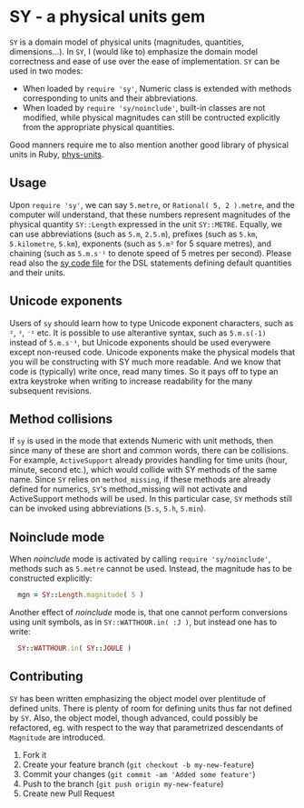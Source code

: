 # SY - a physical units gem

`SY` is a domain model of physical units (magnitudes, quantities, dimensions...).
In `SY`, I (would like to) emphasize the domain model correctness and ease of use
over the ease of implementation. `SY` can be used in two modes:

  * When loaded by `require 'sy'`, Numeric class is extended with methods
    corresponding to units and their abbreviations.
  * When loaded by `require 'sy/noinclude'`, built-in classes are not modified,
    while physical magnitudes can still be contructed explicitly from the
    appropriate physical quantities.

Good manners require me to also mention another good library of physical units in
Ruby, [phys-units](https://github.com/masa16/phys-units).

## Usage

Upon `require 'sy'`, we can say `5.metre`, or `Rational( 5, 2 ).metre`, and the
computer will understand, that these numbers represent magnitudes of the physical
quantity `SY::Length` expressed in the unit `SY::METRE`. Equally, we can use
abbreviations (such as `5.m`, `2.5.m`), prefixes (such as `5.km`, `5.kilometre`,
`5.km`), exponents (such as `5.m²` for 5 square metres), and chaining (such as
`5.m.s⁻¹` to denote speed of 5 metres per second). Please read also the [sy code
file](sy/lib/sy.rb) for the DSL statements defining
default quantities and their units.

## Unicode exponents

Users of `sy` should learn how to type Unicode exponent characters, such as `²`,
 `³`, `⁻¹` etc. It is possible to use alterantive syntax, such as `5.m.s(-1)`
instead of `5.m.s⁻¹`, but Unicode exponents should be used everywere except
non-reused code. Unicode exponents make the physical models that you will be
constructing with SY much more readable. And we know that code is (typically)
write once, read many times. So it pays off to type an extra keystroke when
writing to increase readability for the many subsequent revisions.

## Method collisions

If `sy` is used in the mode that extends Numeric with unit methods, then since
many of these are short and common words, there can be collisions. For example,
`ActiveSupport` already provides handling for time units (hour, minute, second
etc.), which would collide with SY methods of the same name. Since `SY` relies
on `method_missing`, if these methods are already defined for numerics, `SY`'s
method_missing will not activate and ActiveSupport methods will be used. In this
particular case, `SY` methods still can be invoked using abbreviations (`5.s`,
`5.h`, `5.min`).

## Noinclude mode

When _noinclude_ mode is activated by calling `require 'sy/noinclude'`, methods
such as `5.metre` cannot be used. Instead, the magnitude has to be constructed
explicitly:
```ruby
  mgn = SY::Length.magnitude( 5 )
```
Another effect of _noinclude_ mode is, that one cannot perform conversions using
unit symbols, as in `SY::WATTHOUR.in( :J )`, but instead one has to write:
```ruby
  SY::WATTHOUR.in( SY::JOULE )
```

## Contributing

`SY` has been written emphasizing the object model over plentitude of defined
units. There is plenty of room for defining units thus far not defined by `SY`.
Also, the object model, though advanced, could possibly be refactored, eg. with
respect to the way that parametrized descendants of `Magnitude` are introduced.

1. Fork it
2. Create your feature branch (`git checkout -b my-new-feature`)
3. Commit your changes (`git commit -am 'Added some feature'`)
4. Push to the branch (`git push origin my-new-feature`)
5. Create new Pull Request